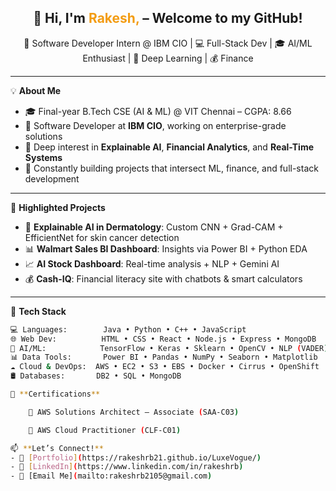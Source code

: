 <h2 align="center">👋 Hi, I'm <span style="color:#f39c12">Rakesh,</span> – Welcome to my GitHub!</h2>

<p align="center">
🚀 Software Developer Intern @ IBM CIO | 💻 Full-Stack Dev | 🎓 AI/ML Enthusiast | 🧠 Deep Learning | 💰 Finance</p>

---

💡 **About Me**
- 🎓 Final-year B.Tech CSE (AI & ML) @ VIT Chennai – CGPA: 8.66
- 💼 Software Developer at **IBM CIO**, working on enterprise-grade solutions
- 🔬 Deep interest in **Explainable AI**, **Financial Analytics**, and **Real-Time Systems**
- 🌟 Constantly building projects that intersect ML, finance, and full-stack development

---

🧪 **Highlighted Projects**
- 🧴 **Explainable AI in Dermatology**: Custom CNN + Grad-CAM + EfficientNet for skin cancer detection  
- 📊 **Walmart Sales BI Dashboard**: Insights via Power BI + Python EDA  
- 📈 **AI Stock Dashboard**: Real-time analysis + NLP + Gemini AI  
- 💰 **Cash-IQ**: Financial literacy site with chatbots & smart calculators  

---

🧰 **Tech Stack**

```bash
💻 Languages:        Java • Python • C++ • JavaScript
🌐 Web Dev:          HTML • CSS • React • Node.js • Express • MongoDB
🧠 AI/ML:            TensorFlow • Keras • Sklearn • OpenCV • NLP (VADER)
📊 Data Tools:       Power BI • Pandas • NumPy • Seaborn • Matplotlib
☁️ Cloud & DevOps:  AWS • EC2 • S3 • EBS • Docker • Cirrus • OpenShift
🛢️ Databases:       DB2 • SQL • MongoDB 

📜 **Certifications**

    🏅 AWS Solutions Architect – Associate (SAA-C03)

    🏅 AWS Cloud Practitioner (CLF-C01)

📫 **Let’s Connect!**
- 🔗 [Portfolio](https://rakeshrb21.github.io/LuxeVogue/)
- 💼 [LinkedIn](https://www.linkedin.com/in/rakeshrb)
- 📧 [Email Me](mailto:rakeshrb2105@gmail.com)

